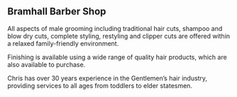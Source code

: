 ## Bramhall Barber Shop

All aspects of male grooming including traditional hair cuts, shampoo and blow dry cuts, complete styling, restyling and clipper cuts are offered within a relaxed family-friendly environment.

Finishing is available using a wide range of quality hair products, which are also available to purchase.

Chris has over 30 years experience in the Gentlemen’s hair industry, providing services to all ages from toddlers to elder statesmen.

